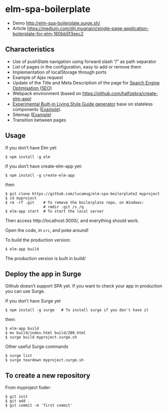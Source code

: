 # elm-spa-boilerplate

* Demo http://elm-spa-boilerplate.surge.sh/
* Article https://medium.com/@l.mugnaini/single-page-application-boilerplate-for-elm-160bb5f3eec2

## Characteristics

* Use of pushState navigation using forward slash “/” as path separator
* List of pages in the configuration, easy to add or remove them
* Implementation of localStorage through ports
* Example of Ajax request
* Update of the Title and Meta Description of the page for [Search Engine Optimisation (SEO)](https://medium.com/@l.mugnaini/spa-and-seo-is-googlebot-able-to-render-a-single-page-application-1f74e706ab11)
* Webpack environment (based on https://github.com/halfzebra/create-elm-app)
* [Experimental Built-in Living Style Guide generator](https://medium.com/@l.mugnaini/zero-maintenance-always-up-to-date-living-style-guide-in-elm-dbf236d07522) base on stateless components ([Example](http://elm-spa-boilerplate.surge.sh/styleguide)).
* Sitemap ([Example](http://elm-spa-boilerplate.surge.sh/sitemap))
* Transition between pages

## Usage

If you don’t have Elm yet:
```
$ npm install -g elm
```
If you don’t have create-elm-app yet:
```
$ npm install -g create-elm-app
```
then
```
$ git clone https://github.com/lucamug/elm-spa-boilerplate2 myproject
$ cd myproject
$ rm -rf .git    # To remove the boilerplate repo, on Windows:
                 # rmdir .git /s /q
$ elm-app start  # To start the local server
```
Then access http://localhost:3000/, and everything should work.

Open the code, in `src`, and poke around!

To build the production version:
```
$ elm-app build
```
The production version is built in build/

## Deploy the app in Surge

Github doesn’t support SPA yet. If you want to check your app in production you can use Surge.

If you don’t have Surge yet
```
$ npm install -g surge   # To install surge if you don't have it
```
then:

```
$ elm-app build
$ mv build/index.html build/200.html
$ surge build myproject.surge.sh
```
Other useful Surge commands
```
$ surge list
$ surge teardown myproject.surge.sh
```

## To create a new repository

From myproject foder:
```
$ git init
$ git add .
$ git commit -m 'first commit'
